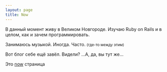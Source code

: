 ```yaml
---
layout: page
title: Now
---
```


В данный момент живу в Великом Новгороде. Изучаю Ruby on Rails и в целом, как и зачем программировать.

Занимаюсь музыкой. Иногда. Часто. <small>(где-то между этим)</small>

Вот блог себе ещё завёл. Видели? ...А, да, вы тут же...

Это [now](https://nownownow.com/about) страница